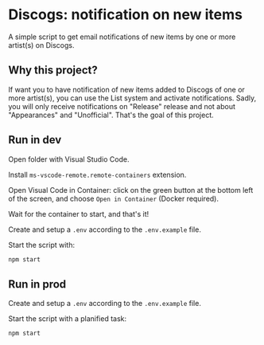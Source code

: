 # Discogs: notification on new items

A simple script to get email notifications of new items by one or more artist(s) on Discogs.

## Why this project?

If want you to have notification of new items added to Discogs of one or more artist(s), you can use the List system and activate notifications. Sadly, you will only receive notifications on "Release" release and not about "Appearances" and "Unofficial". That's the goal of this project.

## Run in dev

Open folder with Visual Studio Code.

Install `ms-vscode-remote.remote-containers` extension.

Open Visual Code in Container: click on the green button at the bottom left of the screen, and choose `Open in Container` (Docker required).

Wait for the container to start, and that's it!

Create and setup a `.env` according to the `.env.example` file.

Start the script with:

```sh
npm start
```

## Run in prod

Create and setup a `.env` according to the `.env.example` file.

Start the script with a planified task:

```sh
npm start
```
